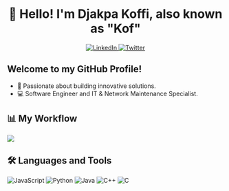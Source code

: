 <h1 align="center">👋 Hello! I'm Djakpa Koffi, also known as "Kof" </h1>
<p align="center">
  <a href="https://www.linkedin.com/in/koffi-djakpa-46a40a275/">
    <img src="https://img.shields.io/badge/-LinkedIn-0A66C2?style=flat&logo=linkedin&logoColor=white" alt="LinkedIn">
  </a>
  <a href="https://twitter.com/kof_70">
    <img src="https://img.shields.io/badge/-Twitter-1DA1F2?style=flat&logo=twitter&logoColor=white" alt="Twitter">
  </a>
</p>

<h2> Welcome to my GitHub Profile! </h2>

- 🚀 Passionate about building innovative solutions.
- 💻 Software Engineer and IT & Network Maintenance Specialist.

## 📊 My Workflow
<picture>
  <source
    srcset="https://github-readme-stats.vercel.app/api?username=kof70&show_icons=true&theme=dark&bg_color=46,139,87"
    media="(prefers-color-scheme: dark)"
  />
  <source
    srcset="https://github-readme-stats.vercel.app/api?username=kof70&show_icons=true&bg_color=46,139,87"
    media="(prefers-color-scheme: light), (prefers-color-scheme: no-preference)"
  />
  <img src="https://github-readme-stats.vercel.app/api?username=kof70&show_icons=true&bg_color=46,139,87" />
</picture>

## 🛠️ Languages and Tools
![JavaScript](https://img.shields.io/badge/-JavaScript-F7DF1E?style=flat&logo=javascript&logoColor=white)
![Python](https://img.shields.io/badge/-Python-3776AB?style=flat&logo=python&logoColor=white)
![Java](https://img.shields.io/badge/-Java-007396?style=flat&logo=java&logoColor=white)
![C++](https://img.shields.io/badge/-C++-00599C?style=flat&logo=c%2B%2B&logoColor=white)
![C](https://img.shields.io/badge/-C-A8B9CC?style=flat&logo=c&logoColor=white)
